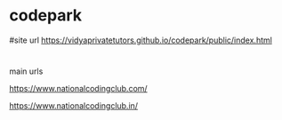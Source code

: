 # codepark

#site url 
https://vidyaprivatetutors.github.io/codepark/public/index.html
#
main urls

https://www.nationalcodingclub.com/

https://www.nationalcodingclub.in/
